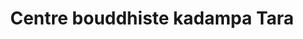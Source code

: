 ---
title: "Centre bouddhiste kadampa Tara"
url: /sherbrooke/centre-bouddhiste-kadampa-tara/
shop: Allgemein
---